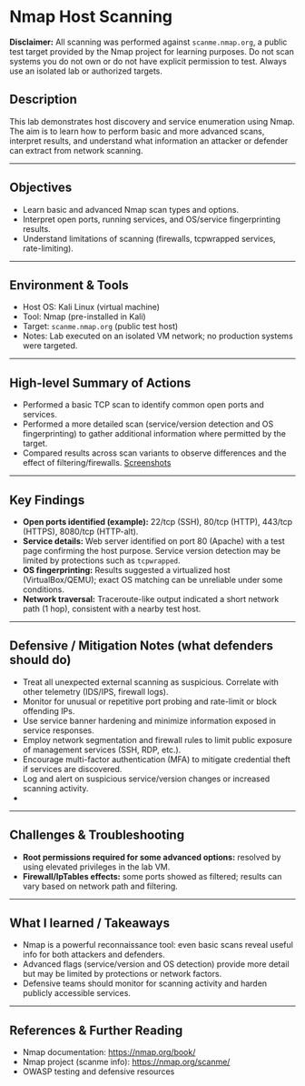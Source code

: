 # Nmap Host Scanning

**Disclaimer:** All scanning was performed against `scanme.nmap.org`, a public test target provided by the Nmap project for learning purposes. Do not scan systems you do not own or do not have explicit permission to test. Always use an isolated lab or authorized targets.

## Description  
This lab demonstrates host discovery and service enumeration using Nmap. The aim is to learn how to perform basic and more advanced scans, interpret results, and understand what information an attacker or defender can extract from network scanning.

---

## Objectives
- Learn basic and advanced Nmap scan types and options.  
- Interpret open ports, running services, and OS/service fingerprinting results.  
- Understand limitations of scanning (firewalls, tcpwrapped services, rate-limiting).

---

## Environment & Tools
- Host OS: Kali Linux (virtual machine)  
- Tool: Nmap (pre-installed in Kali)  
- Target: `scanme.nmap.org` (public test host)  
- Notes: Lab executed on an isolated VM network; no production systems were targeted.

---

## High-level Summary of Actions
- Performed a basic TCP scan to identify common open ports and services.  
- Performed a more detailed scan (service/version detection and OS fingerprinting) to gather additional information where permitted by the target.  
- Compared results across scan variants to observe differences and the effect of filtering/firewalls.
[Screenshots](./Screenshots/)

---

## Key Findings
- **Open ports identified (example):** 22/tcp (SSH), 80/tcp (HTTP), 443/tcp (HTTPS), 8080/tcp (HTTP-alt).  
- **Service details:** Web server identified on port 80 (Apache) with a test page confirming the host purpose. Service version detection may be limited by protections such as `tcpwrapped`.  
- **OS fingerprinting:** Results suggested a virtualized host (VirtualBox/QEMU); exact OS matching can be unreliable under some conditions.  
- **Network traversal:** Traceroute-like output indicated a short network path (1 hop), consistent with a nearby test host.

---

## Defensive / Mitigation Notes (what defenders should do)
- Treat all unexpected external scanning as suspicious. Correlate with other telemetry (IDS/IPS, firewall logs).  
- Monitor for unusual or repetitive port probing and rate-limit or block offending IPs.  
- Use service banner hardening and minimize information exposed in service responses.  
- Employ network segmentation and firewall rules to limit public exposure of management services (SSH, RDP, etc.).  
- Encourage multi-factor authentication (MFA) to mitigate credential theft if services are discovered.  
- Log and alert on suspicious service/version changes or increased scanning activity.
- 
---

## Challenges & Troubleshooting
- **Root permissions required for some advanced options:** resolved by using elevated privileges in the lab VM.  
- **Firewall/IpTables effects:** some ports showed as filtered; results can vary based on network path and filtering.

---

## What I learned / Takeaways
- Nmap is a powerful reconnaissance tool: even basic scans reveal useful info for both attackers and defenders.  
- Advanced flags (service/version and OS detection) provide more detail but may be limited by protections or network factors.  
- Defensive teams should monitor for scanning activity and harden publicly accessible services.

---

## References & Further Reading
- Nmap documentation: https://nmap.org/book/  
- Nmap project (scanme info): https://nmap.org/scanme/  
- OWASP testing and defensive resources

